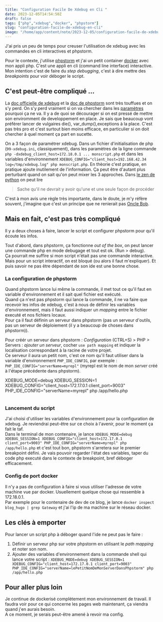 ```yaml
---
title: "Configuration Facile De Xdebug en Cli "
date: 2023-12-05T14:54:50Z
draft: false
tags: ["php","xdebug","docker", "phpstorm"]
slug: "configuration-facile-de-xdebug-en-cli"
image: "/home/app/content/note/2023-12-05/configuration-facile-de-xdebug-en-cli.md/ogimage.png"
---
```


J'ai pris un peu de temps pour creuser l'utilisation de xdebug avec les commandes en cli interactives et phpstorm.

<!--more-->

Pour le contexte, j'utilise [phpstorm](/tags/phpstorm) et j'ai un petit container [docker](/tags/docker) avec mon appli php. C'est une appli en cli (command line interface) interactive.
Mon intention c'est de faire du _step debugging_, c'est à dire mettre des _breakpoints_ pour voir déboger le script.

## C'est peut-être compliqué ...

La [doc officielle de xdebug](https://xdebug.org/docs/step_debug) et la [doc de phpstorm](https://www.jetbrains.com/help/phpstorm/configuring-xdebug.html) sont très touffues et on s'y perd. On s'y perd vraiment si on va chercher dans les [paramètres](https://xdebug.org/docs/all_settings) pourquoi ça ne va. Il y a de quoi se décourager si on est pressé de mettre son enviromment de developpement en place. Je sais que beaucoup vont préférer lancer de vulgaires die(), var_dump(),exceptions à la place. C'est pas très pro et c'est surtout bien moins efficace, en particulier si on doit chercher à quel moment ça part en sucette.

On a 3 façon de paramétrer xdebug. Dans un fichier d'initialisation de php (`99-xdebug.ini`, classiquement), dans les paramètres de la ligne commande `php -dxdebug_client_host=172.18.0.1 ... monscript.php` et dans les variables d'environnement `XDEBUG_CONFIG="client_host=192.168.42.34 log=/tmp/xdebug.log" php monscript.php`. En thèorie c'est pratique, en pratique ajoute inutilement de l'information. Ça peut être d'autant plus perturbant quand on sait qu'on peut mixer les 3 approches.
Dans [le zen de python](https://fr.wikipedia.org/wiki/Zen_de_Python) on peut lire 
> Sache qu'il ne devrait y avoir qu'une et une seule façon de procéder

C'est à mon avis une règle très importante, dans le doute, je m'y réfère souvent, j'imagine que c'est un principe que ne renierait pas [Oncle Bob](https://www.cultura.com/p-coder-proprement-9782326002272.html). 



## Mais en fait, c'est pas très compliqué

Il y a deux choses à faire, lancer le script et configurer phpstorm pour qu'il écoute les infos.

Tout d'abord, dans phpstorm, ça fonctionne _out of the box_, on peut lancer une commande php en mode debugage et tout est ok. (Run > debug).  
Ça pourrait me suffire si mon script n'était pas une commande interactive. Mais pour un script interactif, on est bloqué (ou alors il faut m'expliquer). Et puis savoir ne pas être dépendant de son ide est une bonne chose.

### La configuration de phpstorm

Quand phpstorm lance lui même la commande, il met tout ce qu'il faut en variable d'environnement et il sait quel fichier est exécuté.  
Quand ça n'est pas phpstorm qui lance la commande, il ne va faire que recevoir les infos de xdebug, c'est à nous de définir les variables d'environnement, mais il faut aussi indiquer un _mapping_ entre le fichier executé et nos fichiers locaux.  
Pour ça il faut définin un serveur dans phpstorm (pas un serveur d'outils, pas un serveur de déploiement (il y a beaucoup de choses dans phpstorm)). 

Pour créér un serveur dans phpstorm : _Configuration_ (CTRL+S) > PHP > Servers : _ajouter un serveur_, cocher `use path mapping` et indiquer la localisation correspondant à la racine de votre projet.  
Ce serveur il aura un petit nom, c'est ce nom qu'il faut utiliser dans la variable d'environnement `PHP_IDE_CONFIG`, par exemple : `PHP_IDE_CONFIG="serverName=myrepl"` (myrepl est le nom de mon _server_ créé à l'étape précédente dans phpstorm).

XDEBUG_MODE=debug XDEBUG_SESSION=1 XDEBUG_CONFIG="client_host=172.17.0.1 client_port=9003" PHP_IDE_CONFIG="serverName=myrepl" php /app/hello.php
# 

### Lancement du script

J'ai choisi d'utiliser les variables d'environnement pour la configuration de xdebug. Je reviendrai peut-être sur ce choix à l'avenir, pour le moment ça fait le taf.  
Dans le terminal de mon contenaire, je lance `XDEBUG_MODE=debug XDEBUG_SESSION=1 XDEBUG_CONFIG="client_host=172.17.0.1 client_port=9003" PHP_IDE_CONFIG="serverName=myrepl" php /app/hello.php` et c'est tout bon, phpstorm s'arretera sur le premier breakpoint défini. Je vais pouvoir regarder l'état des variables, taper du code php executé dans le contexte de breakpoint, bref déboger efficacement.

### Config de port docker

Il n'y a pas de configuration à faire si vous utiliser l'adresse de votre machine vue par docker. Usuellement quelque chose qui ressemble à 172.18.0.1.  
Par exemple pour le contenaire de dev de ce blog, je lance `docker inspect blog_hugo | grep Gateway` et j'ai l'ip de ma machine sur le réseau docker.

## Les clés à emporter

Pour lancer un script php à déboger quand l'ide ne peut pas le faire :

1. Définir un serveur php sur votre phpstorm en utilisant le _path mapping_ et noter son nom.
2. Ajouter des variables d'environnement dans la commande shell qui lance votre script : `XDEBUG_MODE=debug XDEBUG_SESSION=1 XDEBUG_CONFIG="client_host=172.17.0.1 client_port=9003" PHP_IDE_CONFIG="serverName=lePetitNomDeMonServerDansPhpstorm" php /app/hello.php`

## Pour aller plus loin

Je continue de dockerisé complètement mon environnement de travail. Il faudra voir pour ce qui concerne les pages web maintenant, ça viendra quand j'en aurais besoin.  
A ce moment, je serais peut-être amené à revoir ma config.


